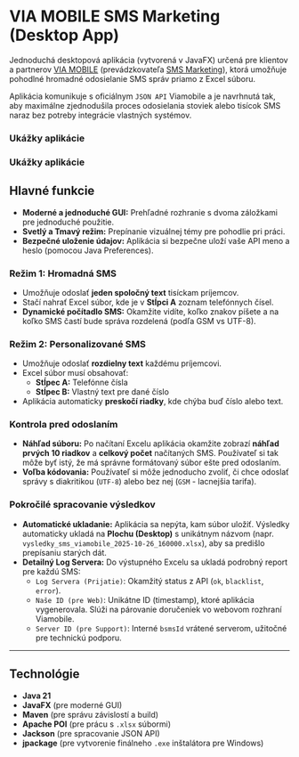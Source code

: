 # VIA MOBILE SMS Marketing (Desktop App)

Jednoduchá desktopová aplikácia (vytvorená v JavaFX) určená pre klientov a partnerov [VIA MOBILE](https://viamobile.sk/) (prevádzkovateľa [SMS Marketing](https://smsmarketing.sk/)), ktorá umožňuje pohodlné hromadné odosielanie SMS správ priamo z Excel súboru.

Aplikácia komunikuje s oficiálnym `JSON API` Viamobile a je navrhnutá tak, aby maximálne zjednodušila proces odosielania stoviek alebo tisícok SMS naraz bez potreby integrácie vlastných systémov.

### Ukážky aplikácie

### Ukážky aplikácie



## Hlavné funkcie

* **Moderné a jednoduché GUI:** Prehľadné rozhranie s dvoma záložkami pre jednoduché použitie.
* **Svetlý a Tmavý režim:** Prepínanie vizuálnej témy pre pohodlie pri práci.
* **Bezpečné uloženie údajov:** Aplikácia si bezpečne uloží vaše API meno a heslo (pomocou Java Preferences).

### Režim 1: Hromadná SMS

* Umožňuje odoslať **jeden spoločný text** tisíckam príjemcov.
* Stačí nahrať Excel súbor, kde je v **Stĺpci A** zoznam telefónnych čísel.
* **Dynamické počítadlo SMS:** Okamžite vidíte, koľko znakov píšete a na koľko SMS častí bude správa rozdelená (podľa GSM vs UTF-8).

### Režim 2: Personalizované SMS

* Umožňuje odoslať **rozdielny text** každému príjemcovi.
* Excel súbor musí obsahovať:
    * **Stĺpec A:** Telefónne čísla
    * **Stĺpec B:** Vlastný text pre dané číslo
* Aplikácia automaticky **preskočí riadky**, kde chýba buď číslo alebo text.

### Kontrola pred odoslaním

* **Náhľad súboru:** Po načítaní Excelu aplikácia okamžite zobrazí **náhľad prvých 10 riadkov** a **celkový počet** načítaných SMS. Používateľ si tak môže byť istý, že má správne formátovaný súbor ešte pred odoslaním.
* **Voľba kódovania:** Používateľ si môže jednoducho zvoliť, či chce odoslať správy s diakritikou (`UTF-8`) alebo bez nej (`GSM` - lacnejšia tarifa).

### Pokročilé spracovanie výsledkov

* **Automatické ukladanie:** Aplikácia sa nepýta, kam súbor uložiť. Výsledky automaticky ukladá na **Plochu (Desktop)** s unikátnym názvom (napr. `vysledky_sms_viamobile_2025-10-26_160000.xlsx`), aby sa predišlo prepísaniu starých dát.
* **Detailný Log Servera:** Do výstupného Excelu sa ukladá podrobný report pre každú SMS:
    * `Log Servera (Prijatie)`: Okamžitý status z API (`ok`, `blacklist`, `error`).
    * `Naše ID (pre Web)`: Unikátne ID (timestamp), ktoré aplikácia vygenerovala. Slúži na párovanie doručeniek vo webovom rozhraní Viamobile.
    * `Server ID (pre Support)`: Interné `bsmsId` vrátené serverom, užitočné pre technickú podporu.

---

## Technológie

* **Java 21**
* **JavaFX** (pre moderné GUI)
* **Maven** (pre správu závislostí a build)
* **Apache POI** (pre prácu s `.xlsx` súbormi)
* **Jackson** (pre spracovanie JSON API)
* **jpackage** (pre vytvorenie finálneho `.exe` inštalátora pre Windows)
